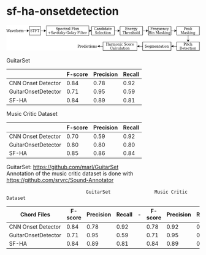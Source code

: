 # sf-ha-onsetdetection

![](img/diagram.png)  


GuitarSet

|                     | F-score | Precision | Recall |
|---------------------|---------|-----------|--------|
| CNN Onset Detector  | 0.84   | 0.78     | 0.92  |
| GuitarOnsetDetector |   0.71      |    0.95       |    0.59  |
| SF-HA               | 0.84   | 0.89     | 0.81  |



Music Critic Dataset 

|                     | F-score | Precision | Recall |
|---------------------|---------|-----------|--------|
| CNN Onset Detector  | 0.70   | 0.59     | 0.92  |
| GuitarOnsetDetector |   0.80      |    0.80       |    0.80  |
| SF-HA               | 0.85   | 0.86     | 0.84  |


GuitarSet: https://github.com/marl/GuitarSet  
Annotation of the music critic dataset is done with https://github.com/srvrc/Sound-Annotator  


                                 GuitarSet                Music Critic Dataset
| Chord Files         | F-score | Precision | Recall | -  | F-score | Precision | Recall |
|---------------------|---------|-----------|--------| - |---------|-----------|--------|
| CNN Onset Detector  | 0.84   | 0.78     | 0.92          || 0.78     | 0.92  | 0.84 | 
| GuitarOnsetDetector |   0.71      |    0.95  |    0.59  ||  0.71      |    0.95  |    0.59  |
| SF-HA               | 0.84   | 0.89     | 0.81          || 0.84 |  0.89     | 0.81  |
